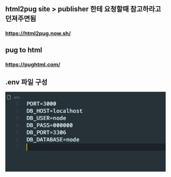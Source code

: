 

## html2pug site > publisher 한테 요청할때 참고하라고 던져주면됨
### https://html2pug.now.sh/

## pug to html
### https://pughtml.com/

## .env 파일 구성
![image01](./public/img/env.png)